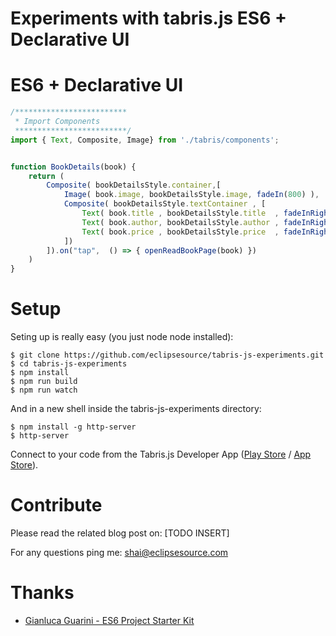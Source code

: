 Experiments with tabris.js ES6 + Declarative UI
===============================================

# ES6 + Declarative UI

```javascript
/*************************
 * Import Components
 *************************/
import { Text, Composite, Image} from './tabris/components';


function BookDetails(book) {
	return (
		Composite( bookDetailsStyle.container,[
			Image( book.image, bookDetailsStyle.image, fadeIn(800) ),
			Composite( bookDetailsStyle.textContainer , [
				Text( book.title , bookDetailsStyle.title  , fadeInRight(500, 100) ),
				Text( book.author, bookDetailsStyle.author , fadeInRight(500, 300) ),
				Text( book.price , bookDetailsStyle.price  , fadeInRight(500, 500) )
			])
		]).on("tap",  () => { openReadBookPage(book) })
	)
}
```

# Setup

Seting up is really easy (you just node node installed):

```shell
$ git clone https://github.com/eclipsesource/tabris-js-experiments.git
$ cd tabris-js-experiments
$ npm install
$ npm run build
$ npm run watch
```

And in a new shell inside the tabris-js-experiments directory:
```shell
$ npm install -g http-server
$ http-server
```
Connect to your code from the Tabris.js Developer App ([Play Store](https://play.google.com/store/apps/details?id=com.eclipsesource.tabris.js) / [App Store](https://itunes.apple.com/us/app/tabris.js/id939600018?ls=1&mt=8)).

# Contribute

Please read the related blog post on: [TODO INSERT]

For any questions ping me: shai@eclipsesource.com

# Thanks

- [Gianluca Guarini - ES6 Project Starter Kit](https://github.com/GianlucaGuarini/es6-project-starter-kit)
